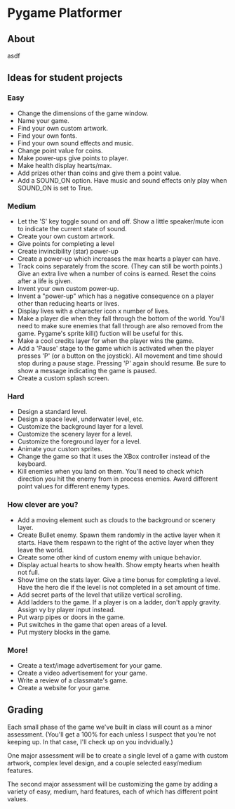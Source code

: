 # Pygame Platformer

## About

asdf

## Ideas for student projects

### Easy

- Change the dimensions of the game window.
- Name your game.
- Find your own custom artwork.
- Find your own fonts.
- Find your own sound effects and music.
- Change point value for coins.
- Make power-ups give points to player.
- Make health display hearts/max.
- Add prizes other than coins and give them a point value.
- Add a SOUND\_ON option. Have music and sound effects only play when SOUND\_ON is set to True.

### Medium

- Let the 'S' key toggle sound on and off. Show a little speaker/mute icon to indicate the current state of sound.
- Create your own custom artwork.
- Give points for completing a level
- Create invincibility (star) power-up
- Create a power-up which increases the max hearts a player can have.
- Track coins separately from the score. (They can still be worth points.) Give an extra live when a number of coins is earned. Reset the coins after a life is given.
- Invent your own custom power-up.
- Invent a "power-up" which has a negative consequence on a player other than reducing hearts or lives.
- Display lives with a character icon x number of lives.
- Make a player die when they fall through the bottom of the world. You'll need to make sure enemies that fall through are also removed from the game. Pygame's sprite kill() fuction will be useful for this.
- Make a cool credits layer for when the player wins the game.
- Add a 'Pause' stage to the game which is activated when the player presses 'P' (or a button on the joystick). All movement and time should stop during a pause stage. Pressing 'P' again should resume. Be sure to show a message indicating the game is paused.
- Create a custom splash screen.

### Hard

- Design a standard level.
- Design a space level, underwater level, etc.
- Customize the background layer for a level.
- Customize the scenery layer for a level.
- Customize the foreground layer for a level.
- Animate your custom sprites.
- Change the game so that it uses the XBox controller instead of the keyboard.
- Kill enemies when you land on them. You'll need to check which direction you hit the enemy from in process enemies. Award different point values for different enemy types.

### How clever are you?

- Add a moving element such as clouds to the background or scenery layer.
- Create Bullet enemy. Spawn them randomly in the active layer when it starts. Have them respawn to the right of the active layer when they leave the world.
- Create some other kind of custom enemy with unique behavior.
- Display actual hearts to show health. Show empty hearts when health not full.
- Show time on the stats layer. Give a time bonus for completing a level. Have the hero die if the level is not completed in a set amount of time.
- Add secret parts of the level that utilize vertical scrolling.
- Add ladders to the game. If a player is on a ladder, don't apply gravity. Assign vy by player input instead.
- Put warp pipes or doors in the game. 
- Put switches in the game that open areas of a level.
- Put mystery blocks in the game.

### More!

- Create a text/image advertisement for your game.
- Create a video advertisement for your game.
- Write a review of a classmate's game.
- Create a website for your game.


## Grading 

Each small phase of the game we've built in class will count as a minor assessment. (You'll get a 100% for each unless I suspect that you're not keeping up. In that case, I'll check up on you indvidually.)

One major assessment will be to create a single level of a game with custom artwork, complex level design, and a couple selected easy/medium features. 

The second major assessment will be customizing the game by adding a variety of easy, medium, hard features, each of which has different point values.
